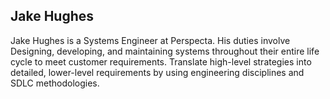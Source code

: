 ## Jake Hughes

Jake Hughes is a Systems Engineer at Perspecta. His duties involve Designing, developing, and maintaining systems throughout their entire life cycle to meet customer requirements. Translate high-level strategies into detailed, lower-level requirements by using engineering disciplines and SDLC methodologies.
